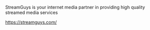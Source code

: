 StreamGuys is your internet media partner in providing high quality streamed media services

https://streamguys.com/
